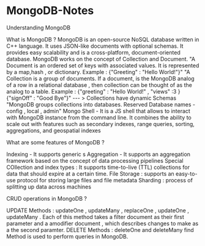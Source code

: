 # MongoDB-Notes
Understanding MongoDB

What is MongoDB ?
MongoDB is an open-source NoSQL database written in C++ language. It uses JSON-like documents with optional schemas. 
It provides easy scalability and is a cross-platform, document-oriented database.
MongoDB works on the concept of Collection and Document.
"A Document is an ordered set of keys with associated values. It is represented by a map,hash , or dictionary.
Example : {"Greeting" : "Hello World!"}"
"A Collection is a group of documents. If a document, is the MongoDB analog of a row in a relational database , then collection can be thought of as the analog to a table. Example : {"greeting" : "Hello World!" , "views" :3 } {"signOff" : "Good Bye"}" --- > Collections have dynamic Schemas
"MongoDB groups collections into databases. Reserved Database names - config , local , admin"
Mongo Shell - It is a JS shell that allows to interact with MongoDB instance from the command line. 
It combines the ability to scale out with features such as secondary indexes, range queries, sorting, aggregations, and geospatial indexes


What are some features of MongoDB ?

Indexing - It supports generic s
Aggregation - It supports an aggregation framework based on the concept of data processing pipelines
Special COllection and index types : It supports time-to-live (TTL) collections for data that should expire at a certain time.
File Storage : supports an easy-to-use protocol for storing large files and file metadata
Sharding : process of splitting up data across machines

CRUD operations in MongoDB ?


UPDATE Methods : updateOne , updateMany , replaceOne , updateOne , updateMany . Each of this method takes a filter document as their first parameter and a amodifier document , which describes changes to make as a the second paramter. 
DELETE Methods : deleteOne and deleteMany
find Method is used to perform queries in MongoDB. 
